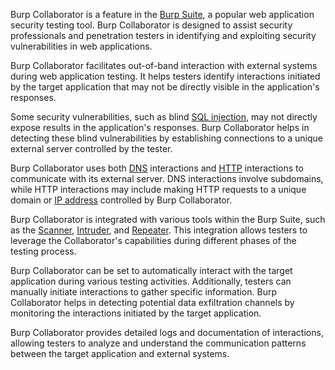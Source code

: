 Burp Collaborator is a feature in the [Burp Suite](../tools/burpsuite.md), a popular web application security testing tool. Burp Collaborator is designed to assist security professionals and penetration testers in identifying and exploiting security vulnerabilities in web applications. 

Burp Collaborator facilitates out-of-band interaction with external systems during web application testing. It helps testers identify interactions initiated by the target application that may not be directly visible in the application's responses. 

Some security vulnerabilities, such as blind [SQL injection](../security/sqli.md), may not directly expose results in the application's responses. Burp Collaborator helps in detecting these blind vulnerabilities by establishing connections to a unique external server controlled by the tester.

Burp Collaborator uses both [DNS](../networking/dns.md) interactions and [HTTP](../web/http.md) interactions to communicate with its external server. DNS interactions involve subdomains, while HTTP interactions may include making HTTP requests to a unique domain or [IP address](../networking/ipa.md) controlled by Burp Collaborator.

Burp Collaborator is integrated with various tools within the Burp Suite, such as the [Scanner](../tools/scanner.md), [Intruder](../tools/intrude.md), and [Repeater](../tools/repeater.md). This integration allows testers to leverage the Collaborator's capabilities during different phases of the testing process.

Burp Collaborator can be set to automatically interact with the target application during various testing activities. Additionally, testers can manually initiate interactions to gather specific information. Burp Collaborator helps in detecting potential data exfiltration channels by monitoring the interactions initiated by the target application.

Burp Collaborator provides detailed logs and documentation of interactions, allowing testers to analyze and understand the communication patterns between the target application and external systems.